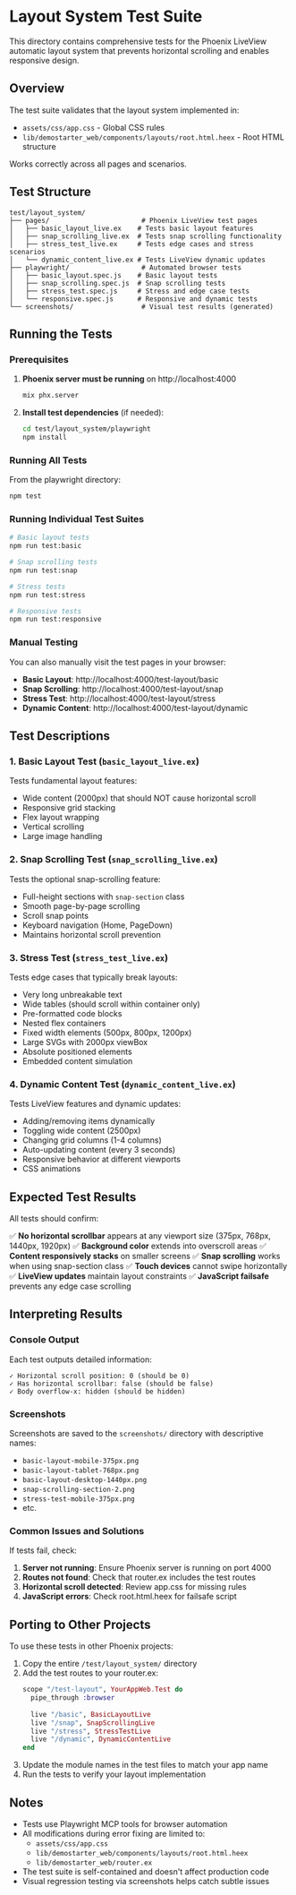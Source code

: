 # Layout System Test Suite

This directory contains comprehensive tests for the Phoenix LiveView automatic layout system that prevents horizontal scrolling and enables responsive design.

## Overview

The test suite validates that the layout system implemented in:
- `assets/css/app.css` - Global CSS rules
- `lib/demostarter_web/components/layouts/root.html.heex` - Root HTML structure

Works correctly across all pages and scenarios.

## Test Structure

```
test/layout_system/
├── pages/                       # Phoenix LiveView test pages
│   ├── basic_layout_live.ex    # Tests basic layout features
│   ├── snap_scrolling_live.ex  # Tests snap scrolling functionality
│   ├── stress_test_live.ex     # Tests edge cases and stress scenarios
│   └── dynamic_content_live.ex # Tests LiveView dynamic updates
├── playwright/                  # Automated browser tests
│   ├── basic_layout.spec.js    # Basic layout tests
│   ├── snap_scrolling.spec.js  # Snap scrolling tests
│   ├── stress_test.spec.js     # Stress and edge case tests
│   └── responsive.spec.js      # Responsive and dynamic tests
└── screenshots/                 # Visual test results (generated)
```

## Running the Tests

### Prerequisites

1. **Phoenix server must be running** on http://localhost:4000
   ```bash
   mix phx.server
   ```

2. **Install test dependencies** (if needed):
   ```bash
   cd test/layout_system/playwright
   npm install
   ```

### Running All Tests

From the playwright directory:
```bash
npm test
```

### Running Individual Test Suites

```bash
# Basic layout tests
npm run test:basic

# Snap scrolling tests
npm run test:snap

# Stress tests
npm run test:stress

# Responsive tests
npm run test:responsive
```

### Manual Testing

You can also manually visit the test pages in your browser:

- **Basic Layout**: http://localhost:4000/test-layout/basic
- **Snap Scrolling**: http://localhost:4000/test-layout/snap
- **Stress Test**: http://localhost:4000/test-layout/stress
- **Dynamic Content**: http://localhost:4000/test-layout/dynamic

## Test Descriptions

### 1. Basic Layout Test (`basic_layout_live.ex`)

Tests fundamental layout features:
- Wide content (2000px) that should NOT cause horizontal scroll
- Responsive grid stacking
- Flex layout wrapping
- Vertical scrolling
- Large image handling

### 2. Snap Scrolling Test (`snap_scrolling_live.ex`)

Tests the optional snap-scrolling feature:
- Full-height sections with `snap-section` class
- Smooth page-by-page scrolling
- Scroll snap points
- Keyboard navigation (Home, PageDown)
- Maintains horizontal scroll prevention

### 3. Stress Test (`stress_test_live.ex`)

Tests edge cases that typically break layouts:
- Very long unbreakable text
- Wide tables (should scroll within container only)
- Pre-formatted code blocks
- Nested flex containers
- Fixed width elements (500px, 800px, 1200px)
- Large SVGs with 2000px viewBox
- Absolute positioned elements
- Embedded content simulation

### 4. Dynamic Content Test (`dynamic_content_live.ex`)

Tests LiveView features and dynamic updates:
- Adding/removing items dynamically
- Toggling wide content (2500px)
- Changing grid columns (1-4 columns)
- Auto-updating content (every 3 seconds)
- Responsive behavior at different viewports
- CSS animations

## Expected Test Results

All tests should confirm:

✅ **No horizontal scrollbar** appears at any viewport size (375px, 768px, 1440px, 1920px)
✅ **Background color** extends into overscroll areas
✅ **Content responsively stacks** on smaller screens
✅ **Snap scrolling** works when using snap-section class
✅ **Touch devices** cannot swipe horizontally
✅ **LiveView updates** maintain layout constraints
✅ **JavaScript failsafe** prevents any edge case scrolling

## Interpreting Results

### Console Output

Each test outputs detailed information:
```
✓ Horizontal scroll position: 0 (should be 0)
✓ Has horizontal scrollbar: false (should be false)
✓ Body overflow-x: hidden (should be hidden)
```

### Screenshots

Screenshots are saved to the `screenshots/` directory with descriptive names:
- `basic-layout-mobile-375px.png`
- `basic-layout-tablet-768px.png`
- `basic-layout-desktop-1440px.png`
- `snap-scrolling-section-2.png`
- `stress-test-mobile-375px.png`
- etc.

### Common Issues and Solutions

If tests fail, check:

1. **Server not running**: Ensure Phoenix server is running on port 4000
2. **Routes not found**: Check that router.ex includes the test routes
3. **Horizontal scroll detected**: Review app.css for missing rules
4. **JavaScript errors**: Check root.html.heex for failsafe script

## Porting to Other Projects

To use these tests in other Phoenix projects:

1. Copy the entire `/test/layout_system/` directory
2. Add the test routes to your router.ex:
   ```elixir
   scope "/test-layout", YourAppWeb.Test do
     pipe_through :browser
     
     live "/basic", BasicLayoutLive
     live "/snap", SnapScrollingLive
     live "/stress", StressTestLive
     live "/dynamic", DynamicContentLive
   end
   ```
3. Update the module names in the test files to match your app name
4. Run the tests to verify your layout implementation

## Notes

- Tests use Playwright MCP tools for browser automation
- All modifications during error fixing are limited to:
  - `assets/css/app.css`
  - `lib/demostarter_web/components/layouts/root.html.heex`
  - `lib/demostarter_web/router.ex`
- The test suite is self-contained and doesn't affect production code
- Visual regression testing via screenshots helps catch subtle issues